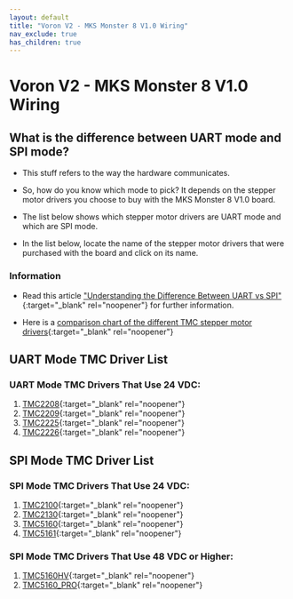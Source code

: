 ```yaml
---
layout: default
title: "Voron V2 - MKS Monster 8 V1.0 Wiring"
nav_exclude: true
has_children: true
---
```


# Voron V2 - MKS Monster 8 V1.0 Wiring

## What is the difference between UART mode and SPI mode?

* This stuff refers to the way the hardware communicates.

* So, how do you know which mode to pick? It depends on the stepper motor drivers you choose to buy with the MKS Monster 8 V1.0 board.

* The list below shows which stepper motor drivers are UART mode and which are SPI mode.

* In the list below, locate the name of the stepper motor drivers that were purchased with the board and click on its name.

### Information

* Read this article ["Understanding the Difference Between UART vs SPI" ](./images/What_is_the_Difference_Between_SPI_vs_UART.pdf#toolbar=1&page=1){:target="_blank" rel="noopener"} for further information.

* Here is a [comparison chart of the different TMC stepper motor drivers](https://learn.watterott.com/silentstepstick/comparison/){:target="_blank" rel="noopener"}


## UART Mode TMC Driver List

### UART Mode TMC Drivers That Use 24 VDC:

1.  [TMC2208](./v2_monster8_uart_wiring#voron-v2---mks-monster-8-v10-tmc2208-tmc2209-tmc2225-or-tmc2226){:target="_blank" rel="noopener"}
2.  [TMC2209](./v2_monster8_uart_wiring#voron-v2---mks-monster-8-v10-tmc2208-tmc2209-tmc2225-or-tmc2226){:target="_blank" rel="noopener"}
3.  [TMC2225](./v2_monster8_uart_wiring#voron-v2---mks-monster-8-v10-tmc2208-tmc2209-tmc2225-or-tmc2226){:target="_blank" rel="noopener"}
4.  [TMC2226](./v2_monster8_uart_wiring#voron-v2---mks-monster-8-v10-tmc2208-tmc2209-tmc2225-or-tmc2226){:target="_blank" rel="noopener"}


## SPI Mode TMC Driver List

### SPI Mode TMC Drivers That Use 24 VDC:

1.  [TMC2100](./v2_monster8_spi_wiring#voron-v2---mks-monster-8-v10-tmc2100-tmc2130-tmc5160-tmc5161-tmc5160hv-tmc5160pro){:target="_blank" rel="noopener"}
2.  [TMC2130](./v2_monster8_spi_wiring#voron-v2---mks-monster-8-v10-tmc2100-tmc2130-tmc5160-tmc5161-tmc5160hv-tmc5160pro){:target="_blank" rel="noopener"}
3.  [TMC5160](./v2_monster8_spi_wiring#voron-v2---mks-monster-8-v10-tmc2100-tmc2130-tmc5160-tmc5161-tmc5160hv-tmc5160pro){:target="_blank" rel="noopener"}
4.  [TMC5161](./v2_monster8_spi_wiring#voron-v2---mks-monster-8-v10-tmc2100-tmc2130-tmc5160-tmc5161-tmc5160hv-tmc5160pro){:target="_blank" rel="noopener"}

### SPI Mode TMC Drivers That Use 48 VDC or Higher:

1. [TMC5160HV](./v2_monster8_spi_wiring#voron-v2---mks-monster-8-v10-tmc2100-tmc2130-tmc5160-tmc5161-tmc5160hv-tmc5160pro){:target="_blank" rel="noopener"}
2. [TMC5160_PRO](./v2_monster8_spi_wiring#voron-v2---mks-monster-8-v10-tmc2100-tmc2130-tmc5160-tmc5161-tmc5160hv-tmc5160pro){:target="_blank" rel="noopener"}